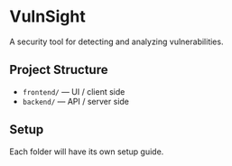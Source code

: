 # VulnSight  

A security tool for detecting and analyzing vulnerabilities.  

## Project Structure
- `frontend/` — UI / client side
- `backend/` — API / server side

## Setup
Each folder will have its own setup guide.

